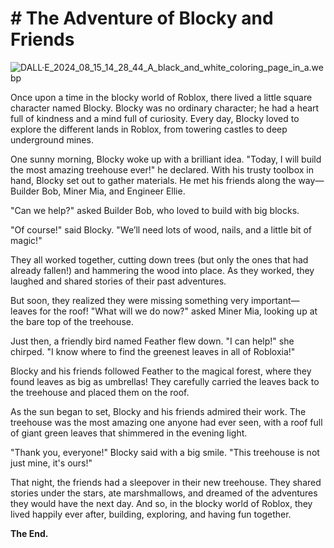 # # The Adventure of Blocky and Friends

![DALL·E\_2024\_08\_15\_14\_28\_44\_A\_black\_and\_white\_coloring\_page\_in\_a.webp](/DALL%C2%B7E_2024_08_15_14_28_44_A_black_and_white_coloring_page_in_a.webp)

Once upon a time in the blocky world of Roblox, there lived a little square character named Blocky. Blocky was no ordinary character; he had a heart full of kindness and a mind full of curiosity. Every day, Blocky loved to explore the different lands in Roblox, from towering castles to deep underground mines.

One sunny morning, Blocky woke up with a brilliant idea. "Today, I will build the most amazing treehouse ever!" he declared. With his trusty toolbox in hand, Blocky set out to gather materials. He met his friends along the way—Builder Bob, Miner Mia, and Engineer Ellie.

"Can we help?" asked Builder Bob, who loved to build with big blocks.

"Of course!" said Blocky. "We’ll need lots of wood, nails, and a little bit of magic!"

They all worked together, cutting down trees (but only the ones that had already fallen!) and hammering the wood into place. As they worked, they laughed and shared stories of their past adventures.

But soon, they realized they were missing something very important—leaves for the roof! "What will we do now?" asked Miner Mia, looking up at the bare top of the treehouse.

Just then, a friendly bird named Feather flew down. "I can help!" she chirped. "I know where to find the greenest leaves in all of Robloxia!"

Blocky and his friends followed Feather to the magical forest, where they found leaves as big as umbrellas! They carefully carried the leaves back to the treehouse and placed them on the roof.

As the sun began to set, Blocky and his friends admired their work. The treehouse was the most amazing one anyone had ever seen, with a roof full of giant green leaves that shimmered in the evening light.

"Thank you, everyone!" Blocky said with a big smile. "This treehouse is not just mine, it's ours!"

That night, the friends had a sleepover in their new treehouse. They shared stories under the stars, ate marshmallows, and dreamed of the adventures they would have the next day. And so, in the blocky world of Roblox, they lived happily ever after, building, exploring, and having fun together.

**The End.**
